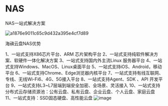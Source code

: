 # NAS
NAS一站式解决方案

![a1876e9011c65c9d432a395e4cf7d89](https://github.com/sd-sase/NAS/assets/40165707/4a1688dc-12a7-4422-b39b-2dff6c32e46d)


海禛云盘NAS优势

1、一站式支持X86芯片平台、ARM 芯片架构平台
2、一站式支持纯软件解决方案、软硬件一体化解决方案
3、一站式支持国内外主流Linux 服务器平台
4、一站式支持Windows、MacOS、Linux桌面平台
5、一站式支持iOS、Android，移动平台
6、一站式支持Chrome、Edge浏览器内核平台
7、一站式支持有线互联网、专线、无线Wi-Fi6、4G、5G接入平台
8、一站式支持Agent、SDK 、API 开发平台
9、一站式支持L3~L7层端到端安全加密、全场景、灵活接入
10、一站式支持分布式云存储资源池：公有云盘、私有云盘、企业云盘、个人云盘、家庭云盘
11、一站式支持：SSD固态硬盘、高性能云盘
![image](https://github.com/sd-sase/NAS/assets/40165707/8c88b478-6c41-4d07-9f29-bab94327f70b)
